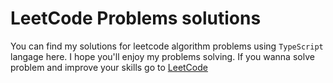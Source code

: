# LeetCode Problems solutions
You can find my solutions for leetcode algorithm problems using `TypeScript` langage here. I hope you'll enjoy my problems solving.
If you wanna solve problem and improve your skills go to [LeetCode](https://leetcode.com)


